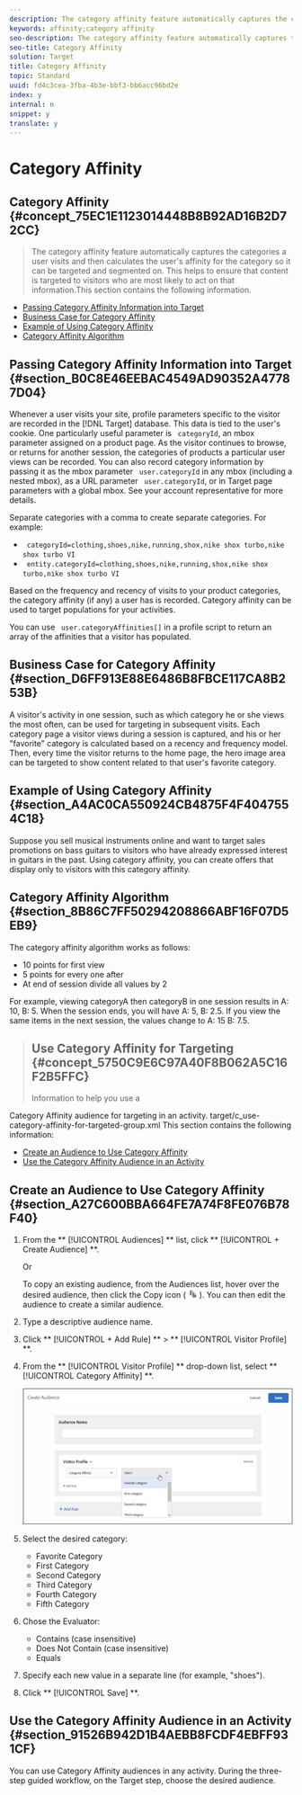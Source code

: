 ```yaml
---
description: The category affinity feature automatically captures the categories a user visits and then calculates the user's affinity for the category so it can be targeted and segmented on. This helps to ensure that content is targeted to visitors who are most likely to act on that information.
keywords: affinity;category affinity
seo-description: The category affinity feature automatically captures the categories a user visits and then calculates the user's affinity for the category so it can be targeted and segmented on. This helps to ensure that content is targeted to visitors who are most likely to act on that information.
seo-title: Category Affinity
solution: Target
title: Category Affinity
topic: Standard
uuid: fd4c3cea-3fba-4b3e-bbf3-bb6acc96bd2e
index: y
internal: n
snippet: y
translate: y
---
```


# Category Affinity

## Category Affinity {#concept_75EC1E1123014448B8B92AD16B2D72CC}
>The category affinity feature automatically captures the categories a user visits and then calculates the user's affinity for the category so it can be targeted and segmented on. This helps to ensure that content is targeted to visitors who are most likely to act on that information.This section contains the following information. 


* [ Passing Category Affinity Information into Target](../c_target/c_visitor_profile/c_category_affinity.md#section_B0C8E46EEBAC4549AD90352A47787D04)
* [ Business Case for Category Affinity](../c_target/c_visitor_profile/c_category_affinity.md#section_D6FF913E88E6486B8FBCE117CA8B253B)
* [ Example of Using Category Affinity](../c_target/c_visitor_profile/c_category_affinity.md#section_A4AC0CA550924CB4875F4F4047554C18)
* [ Category Affinity Algorithm](../c_target/c_visitor_profile/c_category_affinity.md#section_8B86C7FF50294208866ABF16F07D5EB9)


## Passing Category Affinity Information into Target {#section_B0C8E46EEBAC4549AD90352A47787D04}

Whenever a user visits your site, profile parameters specific to the visitor are recorded in the [!DNL  Target] database. This data is tied to the user's cookie. One particularly useful parameter is ` categoryId`, an mbox parameter assigned on a product page. As the visitor continues to browse, or returns for another session, the categories of products a particular user views can be recorded. You can also record category information by passing it as the mbox parameter ` user.categoryId` in any mbox (including a nested mbox), as a URL parameter ` user.categoryId`, or in Target page parameters with a global mbox. See your account representative for more details. 

Separate categories with a comma to create separate categories. For example: 


* ` categoryId=clothing,​shoes,​nike,​running,​shox,​nike shox turbo,​nike shox turbo VI`
* ` entity.categoryId=clothing,​shoes,​nike,​running,​shox,​nike shox turbo,​nike shox turbo VI`


Based on the frequency and recency of visits to your product categories, the category affinity (if any) a user has is recorded. Category affinity can be used to target populations for your activities. 

You can use ` user.categoryAffinities[]` in a profile script to return an array of the affinities that a visitor has populated. 

## Business Case for Category Affinity {#section_D6FF913E88E6486B8FBCE117CA8B253B}

A visitor's activity in one session, such as which category he or she views the most often, can be used for targeting in subsequent visits. Each category page a visitor views during a session is captured, and his or her "favorite" category is calculated based on a recency and frequency model. Then, every time the visitor returns to the home page, the hero image area can be targeted to show content related to that user's favorite category. 

## Example of Using Category Affinity {#section_A4AC0CA550924CB4875F4F4047554C18}

Suppose you sell musical instruments online and want to target sales promotions on bass guitars to visitors who have already expressed interest in guitars in the past. Using category affinity, you can create offers that display only to visitors with this category affinity. 

## Category Affinity Algorithm {#section_8B86C7FF50294208866ABF16F07D5EB9}

The category affinity algorithm works as follows: 


* 10 points for first view
* 5 points for every one after
* At end of session divide all values by 2


For example, viewing categoryA then categoryB in one session results in A: 10, B: 5. When the session ends, you will have A: 5, B: 2.5. If you view the same items in the next session, the values change to A: 15 B: 7.5. 
>## Use Category Affinity for Targeting {#concept_5750C9E6C97A40F8B062A5C16F2B5FFC}
>Information to help you use a 
<wintitle>
  Category Affinity
</wintitle> audience for targeting in an activity. 
<draft-comment>
  target/c_use-category-affinity-for-targeted-group.xml 
</draft-comment>This section contains the following information: 


* [ Create an Audience to Use Category Affinity](../c_target/c_visitor_profile/c_category_affinity.md#section_A27C600BBA664FE7A74F8FE076B78F40)
* [ Use the Category Affinity Audience in an Activity](../c_target/c_visitor_profile/c_category_affinity.md#section_91526B942D1B4AEBB8FCDF4EBFF931CF)


## Create an Audience to Use Category Affinity {#section_A27C600BBA664FE7A74F8FE076B78F40}


1. From the ** [!UICONTROL  Audiences] ** list, click ** [!UICONTROL  + Create Audience] **. 

   Or 

   To copy an existing audience, from the Audiences list, hover over the desired audience, then click the Copy icon (  ![](../../assets/icon_copy.png) ). You can then edit the audience to create a similar audience. 

1. Type a descriptive audience name. 

1. Click ** [!UICONTROL  + Add Rule] ** > ** [!UICONTROL  Visitor Profile] **. 

1. From the ** [!UICONTROL  Visitor Profile] ** drop-down list, select ** [!UICONTROL  Category Affinity] **. 

   ![](../../assets/affinity.png) 

1. Select the desired category: 


    * Favorite Category
    * First Category
    * Second Category
    * Third Category
    * Fourth Category
    * Fifth Category


1. Chose the Evaluator: 


    * Contains (case insensitive)
    * Does Not Contain (case insensitive)
    * Equals


1. Specify each new value in a separate line (for example, "shoes"). 

1. Click ** [!UICONTROL  Save] **. 



## Use the Category Affinity Audience in an Activity {#section_91526B942D1B4AEBB8FCDF4EBFF931CF}

You can use Category Affinity audiences in any activity. During the three-step guided workflow, on the Target step, choose the desired audience. 
